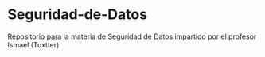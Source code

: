 # Seguridad-de-Datos
Repositorio para la materia de Seguridad de Datos impartido por el profesor Ismael (Tuxtter)

